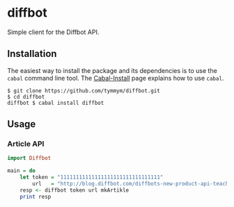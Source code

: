 diffbot
=======

Simple client for the Diffbot API.

## Installation

The easiest way to install the package and its dependencies is to use
the `cabal` command line tool. The
[Cabal-Install](http://www.haskell.org/haskellwiki/Cabal-Install) page
explains how to use `cabal`.

```
$ git clone https://github.com/tymmym/diffbot.git
$ cd diffbot
diffbot $ cabal install diffbot
```

## Usage

### Article API

```haskell
import Diffbot

main = do
    let token = "11111111111111111111111111111111"
        url   = "http://blog.diffbot.com/diffbots-new-product-api-teaches-robots-to-shop-online/"
    resp <- diffbot token url mkArtikle
    print resp
```
